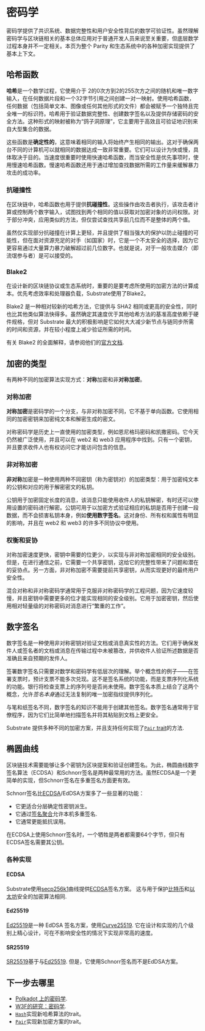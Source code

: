 # 密码学

密码学提供了共识系统、数据完整性和用户安全性背后的数学可验证性。虽然理解密码学与区块链相关的基本总体应用对于普通开发人员来说至关重要，但底层数学过程本身并不一定相关。本页为整个 Parity 和生态系统中的各种加密实现提供了基本上下文。

## 哈希函数

**哈希**是一个数学过程，它使用介于 2的0次方到2的255次方之间的随机和唯一数字输入，在任何数据片段和一个32字节引用之间创建一对一映射。使用哈希函数，任何数据（包括简单文本、图像或任何其他形式的文件）都会被赋予一个独特且完全唯一的标识符。哈希用于验证数据完整性、创建数字签名以及提供存储密码的安全方法。这种形式的映射被称为“鸽子洞原理”，它主要用于高效且可验证地识别来自大型集合的数据。

这些函数是**确定性的**，这意味着相同的输入将始终产生相同的输出。这对于确保两台不同的计算机可以就相同的数据达成一致非常重要。它们可以设计为快或慢，具体取决于目的。当速度很重要时使用快速哈希函数，而当安全性是优先事项时，使用慢速哈希函数。慢速哈希函数还用于通过增加查找数据所需的工作量来缓解暴力攻击的成功率。

### 抗碰撞性

在区块链中，哈希函数也用于提供**抗碰撞性**。这些操作由攻击者执行，该攻击者计算或控制两个数字输入，试图找到两个相同的值以获取对加密对象的访问权限。对于部分冲突，应用类似的方法，但仅尝试查找共享前几位而不是整体的两个值。

虽然仅实现部分抗碰撞在计算上更轻，并且提供了相当强大的保护以防止碰撞的可能性，但在面对资源充足的对手（如国家）时，它是一个不太安全的选择，因为它更容易通过大量算力暴力破解超过前几位数字。也就是说，对于一般攻击媒介（即流氓参与者）是可以接受的。

### Blake2

在设计新的区块链协议或生态系统时，重要的是要考虑所使用的加密方法的计算成本。优先考虑效率和处理器负载，Substrate使用了Blake2。

Blake2 是一种相对较新的哈希方法，它提供与 SHA2 相同或更高的安全性，同时也比其他类似算法快得多。虽然确定其速度优于其他哈希方法的基准高度依赖于硬件规格，但对 Substrate 最大的积极影响是它如何大大减少新节点与链同步所需的时间和资源，并在较小程度上减少验证所需的时间。

有关 Blake2 的全面解释，请参阅他们的[官方文档](https://www.blake2.net/blake2.pdf).

## 加密的类型

有两种不同的加密算法实现方式：**对称**加密和非**对称加密**。

### 对称加密

**对称加密**是密码学的一个分支，与非对称加密不同，它不基于单向函数。它使用相同的加密密钥来加密纯文本和解密生成的密文。

对称密码学是历史上一直使用的加密类型，例如恩尼格玛密码和凯撒密码。它今天仍然被广泛使用，并且可以在 web2 和 web3 应用程序中找到。只有一个密钥，并且要求收件人也有权访问它才能访问包含的信息。

### 非对称加密

**非对称**加密是一种使用两种不同密钥（称为密钥对）的加密类型：用于加密纯文本的公钥和对应的用于解密密文的私钥。

公钥用于加密固定长度的消息，该消息只能使用收件人的私钥解密，有时还可以使用设置的密码进行解密。公钥可用于以加密方式验证相应的私钥是否用于创建一段数据，而不会损害私钥本身，例如**使用数字签名**。这对身份、所有权和属性有明显的影响，并且在 web2 和 web3 的许多不同协议中使用。

### 权衡和妥协

对称加密速度更快，密钥中需要的位更少，以实现与非对称加密相同的安全级别。但是，在进行通信之前，它需要一个共享密钥，这给它的完整性带来了问题和潜在的妥协点。另一方面，非对称加密不需要提前共享密钥，从而实现更好的最终用户安全性。

混合对称和非对称密码学通常用于克服非对称密码学的工程问题，因为它速度较慢，并且密钥中需要更多的位才能实现相同的安全级别。它用于加密密钥，然后使用相对轻量级的对称密码对消息进行“繁重的工作”。

## 数字签名

数字签名是一种使用非对称密钥对验证文档或消息真实性的方法。它们用于确保发件人或签名者的文档或消息在传输过程中未被篡改，并供收件人验证所述数据是否准确且来自预期的发件人。

签署数字签名只需要对数学和密码学有低层次的理解。举个概念性的例子——在签署支票时，预计支票不能多次兑现。这不是签名系统的功能，而是支票序列化系统的功能。银行将检查支票上的序列号是否尚未使用。数字签名本质上结合了这两个概念，允许*签名本身*通过无法复制的唯一加密指纹提供序列化。

与笔和纸签名不同，数字签名的知识不能用于创建其他签名。数字签名通常用于官僚程序，因为它们比简单地扫描签名并将其粘贴到文档上更安全。

Substrate 提供多种不同的加密方案，并且支持任何实现了[`Pair` trait](https://paritytech.github.io/substrate/master/sp_core/crypto/trait.Pair.html)的方法.

## 椭圆曲线

区块链技术需要能够让多个密钥为区块提案和验证创建签名。为此，椭圆曲线数字签名算法（ECDSA）和Schnorr签名是两种最常用的方法。虽然ECDSA是一个更简单的实现，但Schnorr签名在多重签名方面更有效。

Schnorr签名比[ECDSA](https://docs.substrate.io/learn/cryptography/#ecdsa)/EdDSA方案多了一些显著的功能：

- 它更适合分层确定性密钥派生。
- 它通过[签名聚合](https://bitcoincore.org/en/2017/03/23/schnorr-signature-aggregation/)允许本机多重签名.
- 它通常更能抵抗误用。

在ECDSA上使用Schnorr签名时，一个牺牲是两者都需要64个字节，但只有ECDSA签名需要其公钥。

### 各种实现

#### ECDSA

Substrate使用[secp256k1](https://en.bitcoin.it/wiki/Secp256k1)曲线提供[ECDSA](https://en.wikipedia.org/wiki/Elliptic_Curve_Digital_Signature_Algorithm)签名方案。 这与用于保护[比特币](https://en.wikipedia.org/wiki/Bitcoin)和[以太坊](https://en.wikipedia.org/wiki/Ethereum)安全的加密算法相同.

#### Ed25519

[Ed25519](https://en.wikipedia.org/wiki/EdDSA#Ed25519)是一种 EdDSA 签名方案，使用[Curve25519](https://en.wikipedia.org/wiki/Curve25519). 它在设计和实现的几个级别上精心设计，可在不影响安全性的情况下实现非常高的速度。

#### SR25519

[SR25519](https://research.web3.foundation/en/latest/polkadot/keys/1-accounts-more.html)基于与[Ed25519](https://docs.substrate.io/learn/cryptography/#ed25519). 但是，它使用Schnorr签名而不是EdDSA方案。

## 下一步去哪里

- [Polkadot 上的密码学](https://wiki.polkadot.network/docs/en/learn-cryptography).
- [W3F的研究：密码学](https://research.web3.foundation/en/latest/crypto.html).
- [`Hash`](https://paritytech.github.io/substrate/master/sp_runtime/traits/trait.Hash.html)实现新哈希算法的trait。
- [`Pair`](https://paritytech.github.io/substrate/master/sp_core/crypto/trait.Pair.html)实现新加密方案的trait。
